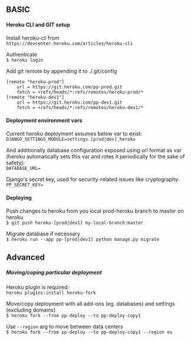 ## BASIC

#### Heroku CLI and GIT setup 

Install heroku-cli from  
`https://devcenter.heroku.com/articles/heroku-cli`

Authenticate  
`$ heroku login`

Add git remote by appending it to ./.git/config  
```
[remote "heroku-prod"]
    url = https://git.heroku.com/pp-prod.git
    fetch = +refs/heads/*:refs/remotes/heroku-prod/*
[remote "heroku-dev1"]
    url = https://git.heroku.com/pp-dev1.git
    fetch = +refs/heads/*:refs/remotes/heroku-dev1/*
```

#### Deployment environment vars

Current heroku deployment assumes below var to exist:  
`DJANGO_SETTINGS_MODULE=settings.[prod|dev]_heroku`

And additionally database configuration exposed using url format as var (heroku automatically sets this var and rotes it periodically for the sake of safety):  
`DATABASE_URL=`

Django's secret key, used for security-related issues like cryptography:     
`PP_SECRET_KEY=`


#### Deploying

Push changes to heroku from you local prod-heroku branch to master on heroku  
`$ git push heroku-[prod|dev1] my-local-branch:master`

Migrate database if necessary  
`$ heroku run --app pp-[prod|dev1] python manage.py migrate`



## Advanced

##### Moving/coping particular deployment 

Heroku plugin is required:  
`heroku plugins:install heroku-fork` 


Move/copy deployment with all add-ons (eg. databases) and settings (excluding domains)  
`$ heroku fork --from pp-deploy --to pp-deploy-copy1`


Use `--region` arg to move between data centers  
`$ heroku fork --from pp-deploy --to pp-deploy-copy1 --region eu`